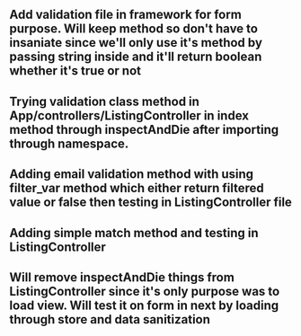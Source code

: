## Add validation file in framework for form purpose. Will keep method so don't have to insaniate since we'll only use it's method by passing string inside and it'll return boolean whether it's true or not
## Trying validation class method in App/controllers/ListingController in index method through inspectAndDie after importing through namespace. 
## Adding email validation method with using filter_var method which either return filtered value or false then testing in ListingController file
## Adding simple match method and testing in ListingController
## Will remove inspectAndDie things from ListingController since it's only purpose was to load view. Will test it on form in next by loading through store and data sanitization
